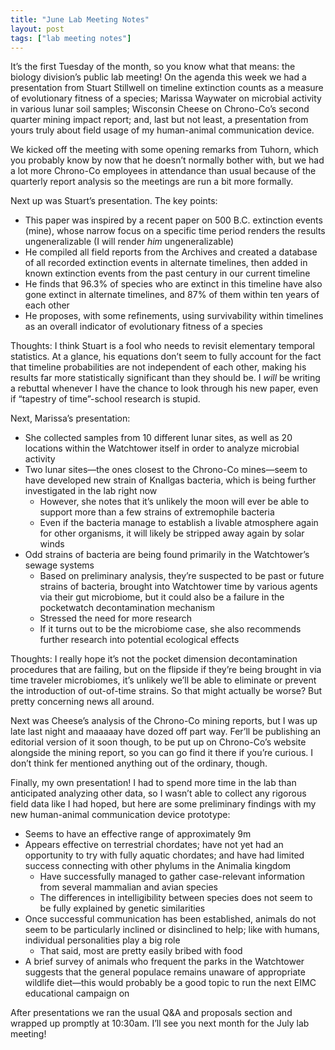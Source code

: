 ```yaml
---
title: "June Lab Meeting Notes"
layout: post
tags: ["lab meeting notes"]
---
```


It’s the first Tuesday of the month, so you know what that means: the biology division’s public lab meeting! On the agenda this week we had a presentation from Stuart Stillwell on timeline extinction counts as a measure of evolutionary fitness of a species; Marissa Waywater on microbial activity in various lunar soil samples; Wisconsin Cheese on Chrono-Co’s second quarter mining impact report; and, last but not least, a presentation from yours truly about field usage of my human-animal communication device.

We kicked off the meeting with some opening remarks from Tuhorn, which you probably know by now that he doesn’t normally bother with, but we had a lot more Chrono-Co employees in attendance than usual because of the quarterly report analysis so the meetings are run a bit more formally.

Next up was Stuart’s presentation. The key points:

- This paper was inspired by a recent paper on 500 B.C. extinction events (mine), whose narrow focus on a specific time period renders the results ungeneralizable (I will render _him_ ungeneralizable)
- He compiled all field reports from the Archives and created a database of all recorded extinction events in alternate timelines, then added in known extinction events from the past century in our current timeline
- He finds that 96.3% of species who are extinct in this timeline have also gone extinct in alternate timelines, and 87% of them within ten years of each other
- He proposes, with some refinements, using survivability within timelines as an overall indicator of evolutionary fitness of a species

Thoughts: I think Stuart is a fool who needs to revisit elementary temporal statistics. At a glance, his equations don’t seem to fully account for the fact that timeline probabilities are not independent of each other, making his results far more statistically significant than they should be. I _will_ be writing a rebuttal whenever I have the chance to look through his new paper, even if “tapestry of time”-school research is stupid.

Next, Marissa’s presentation:

- She collected samples from 10 different lunar sites, as well as 20 locations within the Watchtower itself in order to analyze microbial activity
- Two lunar sites—the ones closest to the Chrono-Co mines—seem to have developed new strain of Knallgas bacteria, which is being further investigated in the lab right now
  - However, she notes that it’s unlikely the moon will ever be able to support more than a few strains of extremophile bacteria
  - Even if the bacteria manage to establish a livable atmosphere again for other organisms, it will likely be stripped away again by solar winds
- Odd strains of bacteria are being found primarily in the Watchtower’s sewage systems
  - Based on preliminary analysis, they’re suspected to be past or future strains of bacteria, brought into Watchtower time by various agents via their gut microbiome, but it could also be a failure in the pocketwatch decontamination mechanism
  - Stressed the need for more research
  - If it turns out to be the microbiome case, she also recommends further research into potential ecological effects

Thoughts: I really hope it’s not the pocket dimension decontamination procedures that are failing, but on the flipside if they’re being brought in via time traveler microbiomes, it’s unlikely we’ll be able to eliminate or prevent the introduction of out-of-time strains. So that might actually be worse? But pretty concerning news all around.

Next was Cheese’s analysis of the Chrono-Co mining reports, but I was up late last night and maaaaay have dozed off part way. Fer’ll be publishing an editorial version of it soon though, to be put up on Chrono-Co’s website alongside the mining report, so you can go find it there if you’re curious. I don’t think fer mentioned anything out of the ordinary, though.

Finally, my own presentation! I had to spend more time in the lab than anticipated analyzing other data, so I wasn’t able to collect any rigorous field data like I had hoped, but here are some preliminary findings with my new human-animal communication device prototype:

- Seems to have an effective range of approximately 9m
- Appears effective on terrestrial chordates; have not yet had an opportunity to try with fully aquatic chordates; and have had limited success connecting with other phylums in the Animalia kingdom
  - Have successfully managed to gather case-relevant information from several mammalian and avian species
  - The differences in intelligibility between species does not seem to be fully explained by genetic similarities
- Once successful communication has been established, animals do not seem to be particularly inclined or disinclined to help; like with humans, individual personalities play a big role
  - That said, most are pretty easily bribed with food
- A brief survey of animals who frequent the parks in the Watchtower suggests that the general populace remains unaware of appropriate wildlife diet—this would probably be a good topic to run the next EIMC educational campaign on

After presentations we ran the usual Q&A and proposals section and wrapped up promptly at 10:30am. I’ll see you next month for the July lab meeting!
